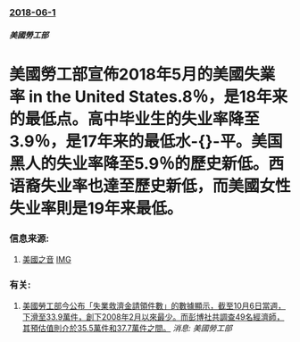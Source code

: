 ### [2018-06-1](/news/2018/06/1/index.md)

##### 美國勞工部
# 美國勞工部宣佈2018年5月的美國失業率 in the United States.8％，是18年来的最低点。高中毕业生的失业率降至3.9％，是17年来的最低水-{}-平。美国黑人的失业率降至5.9％的歷史新低。西语裔失业率也達至歷史新低，而美國女性失业率則是19年来最低。 




### 信息来源:

1. [美國之音](https://www.voachinese.com/a/us-jobs-20180601/4419976.html) [IMG](https://gdb.voanews.com/D349BD75-E335-4572-B18A-5E9DBE2F8D89_w1200_r1_s.jpg)

### 有关:

1. [ 美國勞工部今公布「失業救濟金請領件數」的數據顯示，截至10月6日當週，下滑至33.9萬件，創下2008年2月以來最少。而彭博社共調查49名經濟師，其預估值則介於35.5萬件和37.7萬件之間。](/zh/news/2012/10/11/美國勞工部今公布-失業救濟金請領件數-的數據顯示-截至10月6日當週-下滑至339萬件-創下2008年2月以來最少.md) _消息: 美國勞工部_
